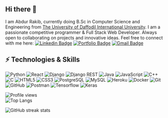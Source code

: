 ## Hi there 👋


I am Abdur Rakib, currently doing B.Sc in Computer Science and Engineering from [The University of Daffodil International University](https://daffodilvarsity.edu.bd/). I am a passionate competitive programmer & Full Stack Web Developer. Always open to collaborating on projects and innovative ideas. Feel free to connect with me here:
[![Linkedin Badge](https://img.shields.io/badge/-abdurrakib-blue?style=flat-square&logo=Linkedin&logoColor=white&link=https://www.linkedin.com/in/abdur-rakib-8686a6211/)](https://www.linkedin.com/in/abdur-rakib-8686a6211/)
[![Portfolio Badge](https://img.shields.io/badge/-Portfolio-03a57a?style=flat-square&labelColor=000000&logo=Medium&logo=website)](https://abdur-portfolio.vercel.app/)
[![Gmail Badge](https://img.shields.io/badge/-AbdurRakib-c14438?style=flat-square&logo=Gmail&logoColor=white&link=mailto:abdurrakib.swe@gmail.com)](mailto:abdurrakib.swe@gmail.com)

## ⚡ Technologies & Skills

![Python](https://img.shields.io/badge/-Python-black?style=flat-square&logo=Python)
![React](https://img.shields.io/badge/-React-black?style=flat-square&logo=react)
![Django](https://img.shields.io/badge/-Django-092e20?style=flat-square&logo=django)
![Django REST](https://img.shields.io/badge/-DjangoREST-092e20?style=flat-square&logo=django)
![Java](https://img.shields.io/badge/-Java-E34A86?style=flat-square&logo=Java)
![JavaScript](https://img.shields.io/badge/-JavaScript-323330?style=flat-square&logo=JavaScript)
![C++](https://img.shields.io/badge/-C++-00599C?style=flat-square&logo=c)
![C](https://img.shields.io/badge/-C-E34A86?style=flat-square&logo=c)
![HTML5](https://img.shields.io/badge/-HTML5-E34F26?style=flat-square&logo=html5&logoColor=white)
![CSS3](https://img.shields.io/badge/-CSS3-1572B6?style=flat-square&logo=css3)
![PostgreSQL](https://img.shields.io/badge/-PostgreSQL-336791?style=flat-square&logo=postgresql)
![MySQL](https://img.shields.io/badge/-MySQL-black?style=flat-square&logo=mysql)
![Heroku](https://img.shields.io/badge/-Heroku-430098?style=flat-square&logo=heroku)
![Docker](https://img.shields.io/badge/-Docker-black?style=flat-square&logo=docker)
![Git](https://img.shields.io/badge/-Git-black?style=flat-square&logo=git)
![GitHub](https://img.shields.io/badge/-GitHub-181717?style=flat-square&logo=github)
![Postman](https://img.shields.io/badge/-Postman-black?style=flat-square&logo=Postman)
![Tensorflow](https://img.shields.io/badge/-Tensorflow-FFA800?style=flat-square&logo=tensorflow)
![Keras](https://img.shields.io/badge/-Keras-FF0000?style=flat-square&logo=keras)


![Profile views](https://gpvc.arturio.dev/abdurrakib01) <br/>
![Top Langs](https://github-readme-stats.vercel.app/api/top-langs/?username=abdurrakib01&hide=TeX&layout=compact)
  

![GitHub streak stats](https://streak-stats.demolab.com/?user=abdurrakib01)    
